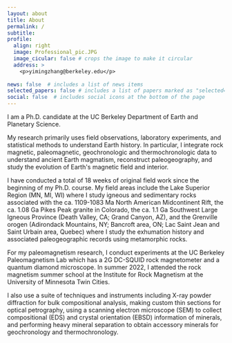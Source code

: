 ```yaml
---
layout: about
title: About
permalink: /
subtitle:
profile:
  align: right
  image: Professional_pic.JPG
  image_cicular: false # crops the image to make it circular
  address: >
    <p>yimingzhang@berkeley.edu</p>
   
news: false  # includes a list of news items
selected_papers: false # includes a list of papers marked as "selected={true}"
social: false  # includes social icons at the bottom of the page
---
```


I am a Ph.D. candidate at the UC Berkeley Department of Earth and Planetary Science. 

My research primarily uses field observations, laboratory experiments, and statistical methods to understand Earth history. In particular, I integrate rock magnetic, paleomagnetic, geochronologic and thermochronologic data to understand ancient Earth magmatism, reconstruct paleogeography, and study the evolution of Earth's magnetic field and interior. 

I have conducted a total of 18 weeks of original field work since the beginning of my Ph.D. course. My field areas include the Lake Superior Region (MN, MI, WI) where I study igneous and sedimentary rocks associated with the ca. 1109-1083 Ma North American Midcontinent Rift, the ca. 1.08 Ga Pikes Peak granite in Colorado, the ca. 1.1 Ga Southwest Large Igneous Province (Death Valley, CA; Grand Canyon, AZ), and the Grenville orogen (Adirondack Mountains, NY; Bancroft area, ON; Lac Saint Jean and Saint Urbain area, Quebec) where I study the exhumation history and associated paleogeographic records using metamorphic rocks. 

For my paleomagnetism research, I conduct experiments at the UC Berkeley Paleomagnetism Lab which has a 2G DC-SQUID rock magnetometer and a quantum diamond microscope. In summer 2022, I attended the rock magnetism summer school at the Institute for Rock Magnetism at the University of Minnesota Twin Cities. 

I also use a suite of techniques and instruments including X-ray powder diffraction for bulk compositional analysis, making custom thin sections for optical petrography, using a scanning electron microscope (SEM) to collect compositional (EDS) and crystal orientation (EBSD) information of minerals, and performing heavy mineral separation to obtain accessory minerals for geochronology and thermochronology.
